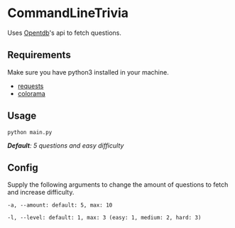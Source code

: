 # CommandLineTrivia
Uses [Opentdb](https://opentdb.com/api_config.php)'s api to fetch questions.

## Requirements
Make sure you have python3 installed in your machine.
* [requests](https://pypi.org/project/requests/)
* [colorama](https://pypi.org/project/colorama/)

## Usage
    python main.py 
***Default**: 5 questions and easy difficulty*
 
## Config
Supply the following arguments to change the amount of questions to fetch and increase difficulty.

    -a, --amount: default: 5, max: 10

    -l, --level: default: 1, max: 3 (easy: 1, medium: 2, hard: 3)

